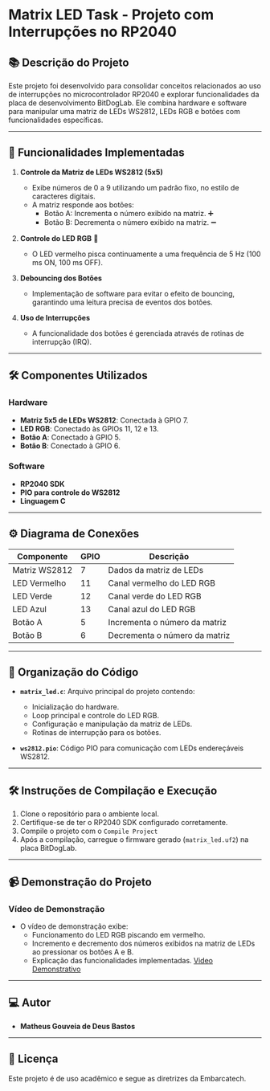 # Matrix LED Task - Projeto com Interrupções no RP2040

## 📚 Descrição do Projeto

Este projeto foi desenvolvido para consolidar conceitos relacionados ao uso de interrupções no microcontrolador RP2040 e explorar funcionalidades da placa de desenvolvimento BitDogLab. Ele combina hardware e software para manipular uma matriz de LEDs WS2812, LEDs RGB e botões com funcionalidades específicas. 

---

## 🎯 Funcionalidades Implementadas

1. **Controle da Matriz de LEDs WS2812 (5x5)**
   - Exibe números de 0 a 9 utilizando um padrão fixo, no estilo de caracteres digitais. 
   - A matriz responde aos botões:
     - Botão A: Incrementa o número exibido na matriz. ➕
     - Botão B: Decrementa o número exibido na matriz. ➖

2. **Controle do LED RGB** 🔴
   - O LED vermelho pisca continuamente a uma frequência de 5 Hz (100 ms ON, 100 ms OFF).

3. **Debouncing dos Botões**
   - Implementação de software para evitar o efeito de bouncing, garantindo uma leitura precisa de eventos dos botões.

4. **Uso de Interrupções**
   - A funcionalidade dos botões é gerenciada através de rotinas de interrupção (IRQ).

---

## 🛠️ Componentes Utilizados

### Hardware
- **Matriz 5x5 de LEDs WS2812**: Conectada à GPIO 7.
- **LED RGB**: Conectado às GPIOs 11, 12 e 13.
- **Botão A**: Conectado à GPIO 5.
- **Botão B**: Conectado à GPIO 6.

### Software
- **RP2040 SDK**
- **PIO para controle do WS2812**
- **Linguagem C**

---

## ⚙️ Diagrama de Conexões

| Componente    | GPIO   | Descrição                     |
|---------------|--------|-------------------------------|
| Matriz WS2812 | 7      | Dados da matriz de LEDs       |
| LED Vermelho  | 11     | Canal vermelho do LED RGB     |
| LED Verde     | 12     | Canal verde do LED RGB        |
| LED Azul      | 13     | Canal azul do LED RGB         |
| Botão A       | 5      | Incrementa o número da matriz |
| Botão B       | 6      | Decrementa o número da matriz |

---

## 📂 Organização do Código

- **`matrix_led.c`**: Arquivo principal do projeto contendo:
  - Inicialização do hardware.
  - Loop principal e controle do LED RGB.
  - Configuração e manipulação da matriz de LEDs.
  - Rotinas de interrupção para os botões.

- **`ws2812.pio`**: Código PIO para comunicação com LEDs endereçáveis WS2812.

---

## 🛠️ Instruções de Compilação e Execução

1. Clone o repositório para o ambiente local.
2. Certifique-se de ter o RP2040 SDK configurado corretamente.
3. Compile o projeto com o `Compile Project`
4. Após a compilação, carregue o firmware gerado (`matrix_led.uf2`) na placa BitDogLab.

---

## 📹 Demonstração do Projeto

### Vídeo de Demonstração
- O vídeo de demonstração exibe:
  - Funcionamento do LED RGB piscando em vermelho.
  - Incremento e decremento dos números exibidos na matriz de LEDs ao pressionar os botões A e B.
  - Explicação das funcionalidades implementadas.
   [Video Demonstrativo](https://youtu.be/)
---

## 💻 Autor
- **Matheus Gouveia de Deus Bastos**

---

## 📜 Licença
Este projeto é de uso acadêmico e segue as diretrizes da Embarcatech.
